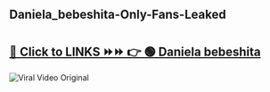 
 ## Daniela_bebeshita-Only-Fans-Leaked

# <h2><a href="https://clipsfans.com/Daniela_bebeshita&ref=git">🔗 Click to LINKS ⏩⏩ 👉 🟢 Daniela bebeshita </a></h2>

<a href="https://clipsfans.com/Daniela_bebeshita&ref=git" rel="nofollow" data-target="animated-image.originalLink"><img src="https://i.ibb.co.com/xMMVF88/686577567.gif" alt="Viral Video Original" style="max-width: 100%; display: inline-block;" data-target="animated-image.originalImage"></a>
